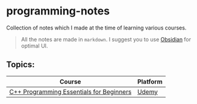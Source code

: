# programming-notes

Collection of notes which I made at the time of learning various courses.

  

> All the notes are made in `markdown`. I suggest you to use [Obsidian](https://obsidian.md/) for optimal UI.


## Topics:


| Course                                                                                                       | Platform                        |
| ------------------------------------------------------------------------------------------------------------ | ------------------------------- |
| [C++ Programming Essentials for Beginners](https://www.udemy.com/course/c-plus-plus-programming-beginners/?) | [Udemy](https://www.udemy.com/) |